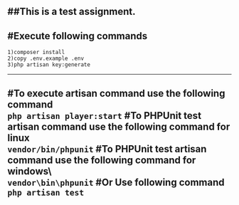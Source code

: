 ##This is a test assignment.
-------------------------------------------------------------
#Execute following commands
-------------------------------------------------------------
    1)composer install
    2)copy .env.example .env
    3)php artisan key:generate
-------------------------------------------------------------
#To execute artisan command use the following command\
    `php artisan player:start`
\#To PHPUnit test artisan command use the following command for linux\
    `vendor/bin/phpunit`
\#To PHPUnit test artisan command use the following command for windows\    
    `vendor\bin\phpunit`
\#Or Use following command\
    `php artisan test`
-------------------------------------------------------------